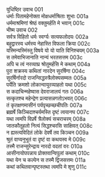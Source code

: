 
युधिष्ठिर उवाच	001    
धर्माः पितामहेनोक्ता मोक्षधर्माश्रिताः शुभाः	001a  
धर्ममाश्रमिणां श्रेष्ठं वक्तुमर्हति मे भवान्	001c  
भीष्म उवाच	002    
सर्वत्र विहितो धर्मः स्वर्ग्यः सत्यफलोदयः	002a  
बहुद्वारस्य धर्मस्य नेहास्ति विफला क्रिया	002c  
यस्मिन्यस्मिंस्तु विषये यो यो याति विनिश्चयम्	003a  
स तमेवाभिजानाति नान्यं भरतसत्तम	003c  
अपि च त्वं नरव्याघ्र श्रोतुमर्हसि मे कथाम्	004a  
पुरा शक्रस्य कथितां नारदेन सुरर्षिणा	004c  
सुरर्षिर्नारदो राजन्सिद्धस्त्रैलोक्यसम्मतः	005a  
पर्येति क्रमशो लोकान्वायुरव्याहतो यथा	005c  
स कदाचिन्महेष्वास देवराजालयं गतः	006a  
सत्कृतश्च महेन्द्रेण प्रत्यासन्नगतोऽभवत्	006c  
तं कृतक्षणमासीनं पर्यपृच्छच्छचीपतिः	007a  
ब्रह्मर्षे किञ्चिदाश्चर्यमस्ति दृष्टं त्वयानघ	007c  
यथा त्वमपि विप्रर्षे त्रैलोक्यं सचराचरम्	008a  
जातकौतूहलो नित्यं सिद्धश्चरसि साक्षिवत्	008c  
न ह्यस्त्यविदितं लोके देवर्षे तव किञ्चन	009a  
श्रुतं वाप्यनुभूतं वा दृष्टं वा कथयस्व मे	009c  
तस्मै राजन्सुरेन्द्राय नारदो वदतां वरः	010a  
आसीनायोपपन्नाय प्रोक्तवान्विपुलां कथाम्	010c  
यथा येन च कल्पेन स तस्मै द्विजसत्तमः	011a  
कथां कथितवान्पृष्टस्तथा त्वमपि मे शृणु	011c  

